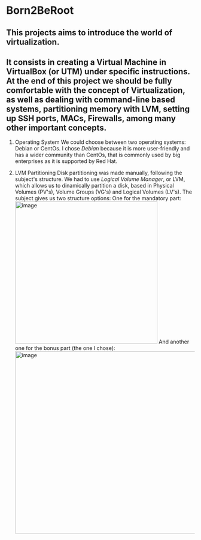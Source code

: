 # Born2BeRoot
## This projects aims to introduce the world of virtualization.
## It consists in creating a Virtual Machine in VirtualBox (or UTM) under specific instructions. At the end of this project we should be fully comfortable with the concept of Virtualization, as well as dealing with command-line based systems, partitioning memory with LVM, setting up SSH ports, MACs, Firewalls, among many other important concepts.

1. Operating System
  We could choose between two operating systems: Debian or CentOs. I chose *Debian* because it is more user-friendly and has a wider community than CentOs, that is commonly used by big enterprises as it is supported by Red Hat.
 
2. LVM Partitioning
   Disk partitioning was made manually, following the subject's structure. We had to use *Logical Volume Manager*, or LVM, which allows us to dinamically partition a disk, based in Physical Volumes (PV's), Volume Groups (VG's) and Logical Volumes (LV's).
   The subject gives us two structure options:
   One for the mandatory part:
   <img width="380" alt="image" src="https://user-images.githubusercontent.com/37090738/152538613-51e218dd-3475-4c58-9754-02a28d5ad75d.png">
   And another one for the bonus part (the one I chose):
   <img width="487" alt="image" src="https://user-images.githubusercontent.com/37090738/152537717-3e5d6ea3-3294-4979-8483-68e080db608b.png">
